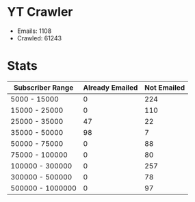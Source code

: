 # YT Crawler
- Emails: 1108
- Crawled: 61243

# Stats
| Subscriber Range  | Already Emailed | Not Emailed |
|-------|-------|-------|
| 5000 - 15000 | 0 | 224 |
| 15000 - 25000 | 0 | 110 |
| 25000 - 35000 | 47 | 22 |
| 35000 - 50000 | 98 | 7 |
| 50000 - 75000 | 0 | 88 |
| 75000 - 100000 | 0 | 80 |
| 100000 - 300000 | 0 | 257 |
| 300000 - 500000 | 0 | 78 |
| 500000 - 1000000 | 0 | 97 |
